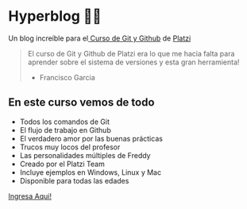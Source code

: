 # Hyperblog 💚📝
Un blog increíble para el[ Curso de Git y Github](https://platzi.com/cursos/git-github/ " curso de Git y Github") de [Platzi](https://platzi.com/ "Platzi")
> El curso de Git y Github de Platzi era lo que me hacia falta para aprender sobre el sistema de versiones y esta gran herramienta!
> - Francisco Garcia

## En este curso vemos de todo
* Todos los comandos de Git
* El flujo de trabajo en Github
* El verdadero amor por las buenas prácticas
* Trucos muy locos del profesor
* Las personalidades múltiples de Freddy
* Creado por el Platzi Team
* Incluye ejemplos en Windows, Linux y Mac
* Disponible para todas las edades 

[ Ingresa Aqui!](https://flgz9654.github.io/proyecto1/blogpost.html)
